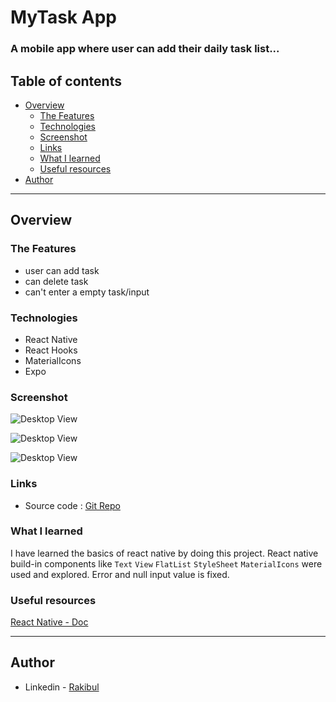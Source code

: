 # MyTask App

### A mobile app where user can add their daily task list...

## Table of contents

- [Overview](#overview)
  - [The Features](#the-features)
  - [Technologies](#Technologies)
  - [Screenshot](#screenshot)
  - [Links](#links)
  - [What I learned](#what-i-learned)
  - [Useful resources](#useful-resources)
- [Author](#author)

---

## Overview

### The Features
- user can add task
- can delete task
- can't enter a empty task/input

### Technologies

- React Native
- React Hooks
- MaterialIcons
- Expo

### Screenshot
![Desktop View](./screenshot/appinterface.jpg)

![Desktop View](./screenshot/tasklist.jpg)

![Desktop View](./screenshot/null-validation.jpg)

### Links

- Source code : [Git Repo](https://github.com/Rakibul-Islam-GitHub/MyTask-mobile-app-react-native.git)

### What I learned
I have learned the basics of react native by doing this project. React native build-in components like `Text` `View` `FlatList` `StyleSheet` `MaterialIcons` were used and explored. Error and null input value is fixed.

### Useful resources

[React Native - Doc](https://reactnative.dev/docs/) 

---

## Author

- Linkedin - [Rakibul](https://linkedin.com/in/rakibul21)